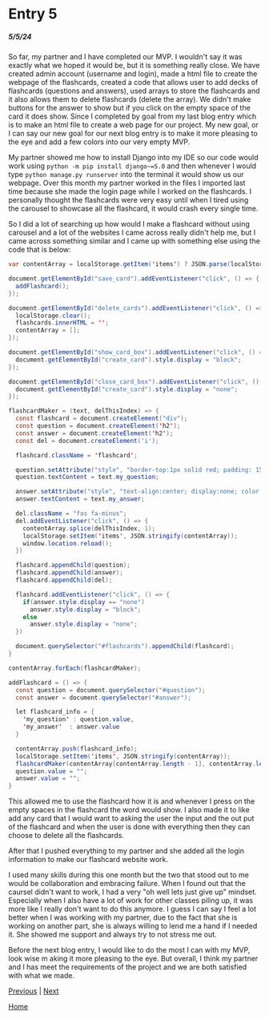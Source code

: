 # Entry 5
##### 5/5/24

So far, my partner and I have completed our MVP. I wouldn't say it was exactly what we hoped it would be, but it is something really close. We have created admin account (username and login), made a html file to create the webpage of the flashcards, created a code that allows user to add decks of flashcards (questions and answers), used arrays to store the flashcards and it also allows them to delete flashcards (delete the array). We didn't make buttons for the answer to show but if you click on the empty space of the card it does show. Since I completed by goal from my last blog entry which is to make an html file to create a web page for our project. My new goal, or I can say our new goal for our next blog entry is to make it more pleasing to the eye and add a few colors into our very empty MVP.

My partner showed me how to install Django into my IDE so our code would work using `python -m pip install django~=5.0` and then whenever I would type `python manage.py runserver` into the terminal it would show us our webpage. Over this month my partner worked in the files I imported last time because she made the login page while I worked on the flashcards. I personally thought the flashcards were very easy until when I tired using the carousel to showcase all the flashcard, it would crash every single time. 

So I did a lot of searching up how would I make a flashcard without using carousel and a lot of the websites I came across really didn't help me, but I came across something similar and I came up with something else using the code that is below: 
```java
var contentArray = localStorage.getItem('items') ? JSON.parse(localStorage.getItem('items')) : [];

document.getElementById("save_card").addEventListener("click", () => {
  addFlashcard();
});

document.getElementById("delete_cards").addEventListener("click", () => {
  localStorage.clear();
  flashcards.innerHTML = '';
  contentArray = [];
});

document.getElementById("show_card_box").addEventListener("click", () => {
  document.getElementById("create_card").style.display = "block";
});

document.getElementById("close_card_box").addEventListener("click", () => {
  document.getElementById("create_card").style.display = "none";
});

flashcardMaker = (text, delThisIndex) => {
  const flashcard = document.createElement("div");
  const question = document.createElement('h2');
  const answer = document.createElement('h2');
  const del = document.createElement('i');

  flashcard.className = 'flashcard';

  question.setAttribute("style", "border-top:1px solid red; padding: 15px; margin-top:30px");
  question.textContent = text.my_question;

  answer.setAttribute("style", "text-align:center; display:none; color:red");
  answer.textContent = text.my_answer;

  del.className = "fas fa-minus";
  del.addEventListener("click", () => {
    contentArray.splice(delThisIndex, 1);
    localStorage.setItem('items', JSON.stringify(contentArray));
    window.location.reload();
  })

  flashcard.appendChild(question);
  flashcard.appendChild(answer);
  flashcard.appendChild(del);

  flashcard.addEventListener("click", () => {
    if(answer.style.display == "none")
      answer.style.display = "block";
    else
      answer.style.display = "none";
  })

  document.querySelector("#flashcards").appendChild(flashcard);
}

contentArray.forEach(flashcardMaker);

addFlashcard = () => {
  const question = document.querySelector("#question");
  const answer = document.querySelector("#answer");

  let flashcard_info = {
    'my_question' : question.value,
    'my_answer'  : answer.value
  }

  contentArray.push(flashcard_info);
  localStorage.setItem('items', JSON.stringify(contentArray));
  flashcardMaker(contentArray[contentArray.length - 1], contentArray.length - 1);
  question.value = "";
  answer.value = "";
}
```
This allowed me to use the flashcard how it is and whenever I press on the empty spaces in the flashcard the word would show. I also made it to like add any card that I would want to asking the user the input and the out put of the flashcard and when the user is done with everything then they can choose to delete all the flashcards. 

After that I pushed everything to my partner and she added all the login information to make our flashcard website work. 

I used many skills during this one month but the two that stood out to me would be collaboration and embracing failure. When I found out that the caursel didn't want to work, I had a very "oh well lets just give up" mindset. Especially when I also have a lot of work for other classes piling up, it was more like I really don't want to do this anymore. I guess I can say I feel a lot better when I was working with my partner, due to the fact that she is working on another part, she is always willing to lend me a hand if I needed it. She showed me support and always try to not stress me out. 

Before the next blog entry, I would like to do the most I can with my MVP, look wise m aking it more pleasing to the eye. But overall, I think my partner and I has meet the requirements of the project and we are both satisfied with what we made.

[Previous](entry04.md) | [Next](entry06.md)

[Home](../README.md)
